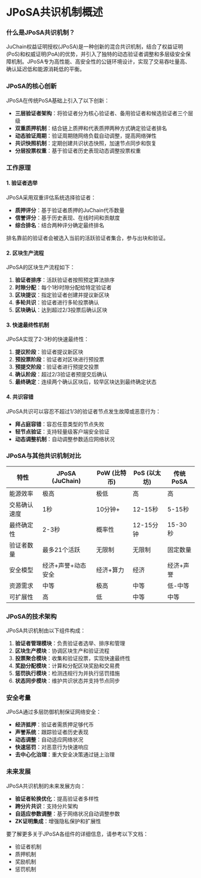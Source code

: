 # JPoSA共识机制概述

### 什么是JPoSA共识机制？

JuChain权益证明授权(JPoSA)是一种创新的混合共识机制，结合了权益证明(PoS)和权威证明(PoA)的优势，并引入了独特的动态验证者调整和多层级安全保障机制。JPoSA专为高性能、高安全性的公链环境设计，实现了交易吞吐量高、确认延迟低和能源消耗低的平衡。

### JPoSA的核心创新

JPoSA在传统PoSA基础上引入了以下创新：

* **三层验证者架构**：将验证者分为核心验证者、备用验证者和候选验证者三个层级
* **双重质押机制**：结合链上质押和代表质押两种方式确定验证者排名
* **动态验证周期**：验证周期随网络负载自动调整，提高网络弹性
* **共识快照机制**：定期创建共识状态快照，加速节点同步和恢复
* **分层投票权重**：基于验证者历史表现动态调整投票权重

### 工作原理

#### 1. 验证者选举

JPoSA采用双重评估系统选择验证者：

* **质押评分**：基于验证者质押的JuChain代币数量
* **信誉评分**：基于历史表现、在线时间和贡献度
* **综合排名**：结合两种评分确定最终排名

排名靠前的验证者会被选入当前的活跃验证者集合，参与出块和验证。

#### 2. 区块生产流程

JPoSA的区块生产流程如下：

1. **验证者排序**：活跃验证者按照预定算法排序
2. **时隙分配**：每个1秒时隙分配给特定验证者
3. **区块提议**：指定验证者创建并提议新区块
4. **多轮共识**：验证者进行多轮投票确认
5. **区块确认**：达到超过2/3投票后确认区块

#### 3. 快速最终性机制

JPoSA实现了2-3秒的快速最终性：

1. **提议阶段**：验证者提议新区块
2. **预投票阶段**：验证者对区块进行预投票
3. **预提交阶段**：验证者进行预提交投票
4. **确认阶段**：超过2/3验证者预提交后确认
5. **最终确定**：连续两个确认区块后，较早区块达到最终确定状态

#### 4. 共识容错

JPoSA共识可以容忍不超过1/3的验证者节点发生故障或恶意行为：

* **拜占庭容错**：容忍任意类型的节点失败
* **轻节点验证**：支持轻量级客户端安全验证
* **动态调整机制**：自动调整参数适应网络状况

### JPoSA与其他共识机制对比

| 特性     | JPoSA (JuChain) | PoW (比特币) | PoS (以太坊) | 传统PoSA |
| ------ | --------------- | --------- | --------- | ------ |
| 能源效率   | 极高              | 极低        | 高         | 高      |
| 交易确认速度 | 1秒              | 10分钟+     | 12-15秒    | 5-15秒  |
| 最终确定性  | 2-3秒            | 概率性       | 12-15分钟   | 15-30秒 |
| 验证者数量  | 最多21个活跃         | 无限制       | 无限制       | 固定数量   |
| 安全模型   | 经济+声誉+动态安全      | 经济+算力     | 经济        | 经济+声誉  |
| 资源需求   | 中等              | 极高        | 中等        | 低-中等   |
| 可扩展性   | 高               | 低         | 中等        | 中等     |

### JPoSA的技术架构

JPoSA共识机制由以下组件构成：

1. **验证者管理模块**：负责验证者选举、排序和管理
2. **区块生产模块**：协调区块生产和验证流程
3. **投票聚合模块**：收集和验证投票，实现快速最终性
4. **奖励分配模块**：计算和分配区块奖励和交易费
5. **惩罚执行模块**：检测违规行为并执行惩罚措施
6. **状态同步模块**：维护共识状态并支持节点同步

### 安全考量

JPoSA通过多层防御机制保证网络安全：

* **经济抵押**：验证者需质押足够代币
* **声誉系统**：跟踪验证者历史表现
* **动态调整**：自动适应网络状况
* **快速惩罚**：对恶意行为快速响应
* **去中心化治理**：重大安全决策通过链上治理

### 未来发展

JPoSA共识机制的未来发展方向：

* **验证者轮换优化**：提高验证者多样性
* **跨分片共识**：支持分片架构
* **自适应参数调整**：基于网络状况自动调整参数
* **ZK证明集成**：增强隐私保护和扩展性

要了解更多关于JPoSA各组件的详细信息，请参考以下文档：

* 验证者机制
* 质押机制
* 奖励机制
* 惩罚机制
